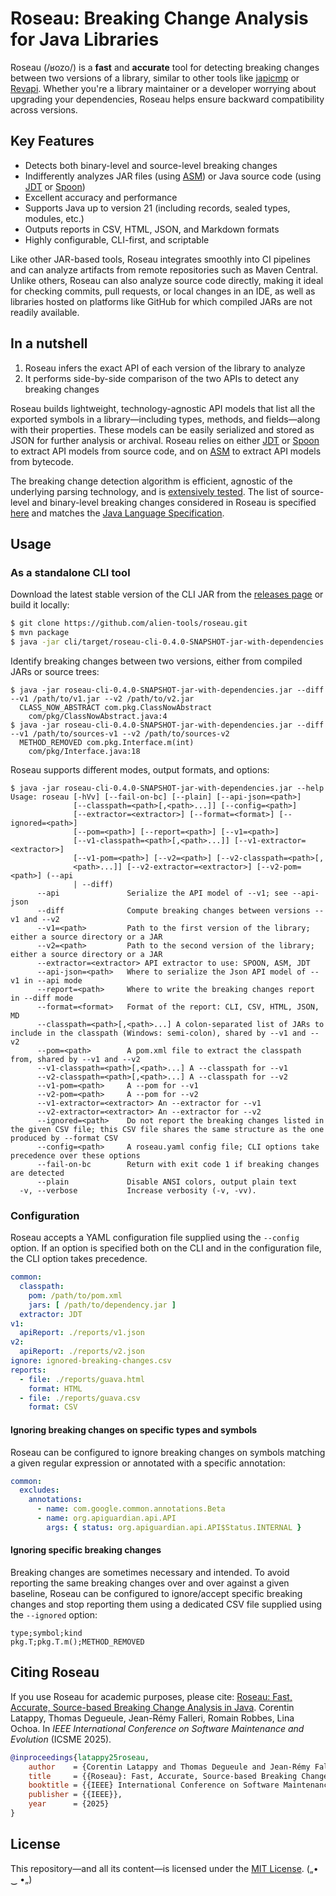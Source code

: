 # Roseau: Breaking Change Analysis for Java Libraries

Roseau (/ʁozo/) is a **fast** and **accurate** tool for detecting breaking changes between two versions of a library, similar to other tools like [japicmp](https://github.com/siom79/japicmp/) or [Revapi](https://github.com/revapi/revapi/).
Whether you're a library maintainer or a developer worrying about upgrading your dependencies, Roseau helps ensure backward compatibility across versions.

## Key Features

  - Detects both binary-level and source-level breaking changes
  - Indifferently analyzes JAR files (using [ASM](https://asm.ow2.io/)) or Java source code (using [JDT](https://github.com/eclipse-jdt/eclipse.jdt.core) or [Spoon](https://github.com/INRIA/spoon))
  - Excellent accuracy and performance
  - Supports Java up to version 21 (including records, sealed types, modules, etc.)
  - Outputs reports in CSV, HTML, JSON, and Markdown formats
  - Highly configurable, CLI-first, and scriptable

Like other JAR-based tools, Roseau integrates smoothly into CI pipelines and can analyze artifacts from remote repositories such as Maven Central.
Unlike others, Roseau can also analyze source code directly, making it ideal for checking commits, pull requests, or local changes in an IDE, as well as libraries hosted on platforms like GitHub for which compiled JARs are not readily available.

## In a nutshell

  1. Roseau infers the exact API of each version of the library to analyze
  2. It performs side-by-side comparison of the two APIs to detect any breaking changes

Roseau builds lightweight, technology-agnostic API models that list all the exported symbols in a library—including types, methods, and fields—along with their properties. These models can be easily serialized and stored as JSON for further analysis or archival.
Roseau relies on either [JDT](https://github.com/eclipse-jdt/eclipse.jdt.core) or [Spoon](https://github.com/INRIA/spoon) to extract API models from source code, and on [ASM](https://asm.ow2.io/) to extract API models from bytecode.


The breaking change detection algorithm is efficient, agnostic of the underlying parsing technology, and is [extensively tested](core/src/test/java/io/github/alien/roseau/diff).
The list of source-level and binary-level breaking changes considered in Roseau is specified [here](core/src/main/java/io/github/alien/roseau/diff/changes/BreakingChangeKind.java) and matches the [Java Language Specification](https://docs.oracle.com/javase/specs/).

## Usage

### As a standalone CLI tool

Download the latest stable version of the CLI JAR from the [releases page](https://github.com/alien-tools/roseau/releases) or build it locally: 

```bash
$ git clone https://github.com/alien-tools/roseau.git
$ mvn package
$ java -jar cli/target/roseau-cli-0.4.0-SNAPSHOT-jar-with-dependencies.jar --help 
```

Identify breaking changes between two versions, either from compiled JARs or source trees:

```
$ java -jar roseau-cli-0.4.0-SNAPSHOT-jar-with-dependencies.jar --diff --v1 /path/to/v1.jar --v2 /path/to/v2.jar
  CLASS_NOW_ABSTRACT com.pkg.ClassNowAbstract
    com/pkg/ClassNowAbstract.java:4
$ java -jar roseau-cli-0.4.0-SNAPSHOT-jar-with-dependencies.jar --diff --v1 /path/to/sources-v1 --v2 /path/to/sources-v2
  METHOD_REMOVED com.pkg.Interface.m(int)
    com/pkg/Interface.java:18
```

Roseau supports different modes, output formats, and options:

```
$ java -jar roseau-cli-0.4.0-SNAPSHOT-jar-with-dependencies.jar --help
Usage: roseau [-hVv] [--fail-on-bc] [--plain] [--api-json=<path>]
              [--classpath=<path>[,<path>...]] [--config=<path>]
              [--extractor=<extractor>] [--format=<format>] [--ignored=<path>]
              [--pom=<path>] [--report=<path>] [--v1=<path>]
              [--v1-classpath=<path>[,<path>...]] [--v1-extractor=<extractor>]
              [--v1-pom=<path>] [--v2=<path>] [--v2-classpath=<path>[,
              <path>...]] [--v2-extractor=<extractor>] [--v2-pom=<path>] (--api
              | --diff)
      --api               Serialize the API model of --v1; see --api-json
      --diff              Compute breaking changes between versions --v1 and --v2
      --v1=<path>         Path to the first version of the library; either a source directory or a JAR
      --v2=<path>         Path to the second version of the library; either a source directory or a JAR
      --extractor=<extractor> API extractor to use: SPOON, ASM, JDT
      --api-json=<path>   Where to serialize the Json API model of --v1 in --api mode
      --report=<path>     Where to write the breaking changes report in --diff mode
      --format=<format>   Format of the report: CLI, CSV, HTML, JSON, MD
      --classpath=<path>[,<path>...] A colon-separated list of JARs to include in the classpath (Windows: semi-colon), shared by --v1 and --v2
      --pom=<path>        A pom.xml file to extract the classpath from, shared by --v1 and --v2
      --v1-classpath=<path>[,<path>...] A --classpath for --v1
      --v2-classpath=<path>[,<path>...] A --classpath for --v2
      --v1-pom=<path>     A --pom for --v1
      --v2-pom=<path>     A --pom for --v2
      --v1-extractor=<extractor> An --extractor for --v1
      --v2-extractor=<extractor> An --extractor for --v2
      --ignored=<path>    Do not report the breaking changes listed in the given CSV file; this CSV file shares the same structure as the one produced by --format CSV
      --config=<path>     A roseau.yaml config file; CLI options take precedence over these options
      --fail-on-bc        Return with exit code 1 if breaking changes are detected
      --plain             Disable ANSI colors, output plain text
  -v, --verbose           Increase verbosity (-v, -vv).
```

### Configuration
Roseau accepts a YAML configuration file supplied using the `--config` option. If an option is specified both on the CLI and in the configuration file, the CLI option takes precedence.

```yaml
common:
  classpath:
    pom: /path/to/pom.xml
    jars: [ /path/to/dependency.jar ]
  extractor: JDT
v1:
  apiReport: ./reports/v1.json
v2:
  apiReport: ./reports/v2.json
ignore: ignored-breaking-changes.csv
reports:
  - file: ./reports/guava.html
    format: HTML
  - file: ./reports/guava.csv
    format: CSV
```

#### Ignoring breaking changes on specific types and symbols
Roseau can be configured to ignore breaking changes on symbols matching a given regular expression or annotated with a specific annotation:

```yaml
common:
  excludes:
    annotations:
      - name: com.google.common.annotations.Beta
      - name: org.apiguardian.api.API
        args: { status: org.apiguardian.api.API$Status.INTERNAL }
```

#### Ignoring specific breaking changes
Breaking changes are sometimes necessary and intended. To avoid reporting the same breaking changes over and over against a given baseline, Roseau can be configured to ignore/accept specific breaking changes and stop reporting them using a dedicated CSV file supplied using the `--ignored` option:

```csv
type;symbol;kind
pkg.T;pkg.T.m();METHOD_REMOVED
```

## Citing Roseau
If you use Roseau for academic purposes, please cite: [Roseau: Fast, Accurate, Source-based Breaking Change Analysis in Java](https://hal.science/hal-05176866/document). Corentin Latappy, Thomas Degueule, Jean-Rémy Falleri, Romain Robbes, Lina Ochoa. In _IEEE International Conference on Software Maintenance and Evolution_ (ICSME 2025).

```bibtex
@inproceedings{latappy25roseau,
    author    = {Corentin Latappy and Thomas Degueule and Jean-Rémy Falleri and Romain Robbes and Lina Ochoa},
    title     = {{Roseau}: Fast, Accurate, Source-based Breaking Change Analysis in {Java}},
    booktitle = {{IEEE} International Conference on Software Maintenance and Evolution, {ICSME} 2025, Auckland, New Zealand, September 7-12, 2025},
    publisher = {{IEEE}},
    year      = {2025}
}
```

## License
This repository—and all its content—is licensed under the [MIT License](https://choosealicense.com/licenses/mit/).  („• ‿ •„) 
